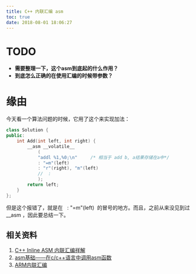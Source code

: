 ```yaml
---
title: C++ 内联汇编 asm
toc: true
date: 2018-08-01 18:06:27
---
```




# TODO
  * **需要整理一下，这个asm到底起的什么作用？**
  * **到底怎么正确的在使用汇编的时候带参数？**


# 缘由


今天看一个算法问题的时候，它用了这个来实现加法：

```c++
class Solution {
public:
	int Add(int left, int right) {
		__asm __volatile__
			(
			"addl %1,%0;\n"     /* 相当于 add b, a结果存储在a中*/
			: "=m"(left)
			: "r"(right), "m"(left)
			//  :
			);
		return left;
	}
};
```

但是这个报错了，就是在   : "=m"(left)  的冒号的地方。而且，之前从来没见到过 __asm ，因此要总结一下。














## 相关资料

1. [C++ Inline ASM 内联汇编祥解](https://blog.csdn.net/masefee/article/details/3943024)
2. [asm基础——在c/c++语言中调用asm函数](https://blog.csdn.net/jiangwei0512/article/details/50857839)
3. [ARM内联汇编](https://blog.csdn.net/gameit/article/details/13169391)

